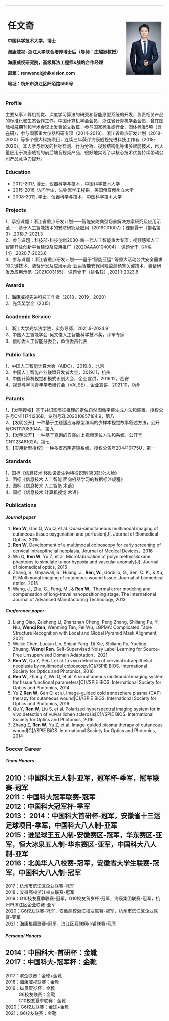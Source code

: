 <table border="0">
  <tr>
    <td width="75%">
      <h1>任文奇</h1>
      <p><b>中国科学技术大学，博士</b></p>
      <p><b>海康威视-浙江大学联合培养博士后（导师：庄越挺教授）</b></p>
      <p><b>海康威视研究院，高级算法工程师&战略合作经理</b></p>
      <p><b>邮箱：renwenqi@hikvision.com</b></p>
      <p><b>地址：杭州市滨江区阡陌路555号</b></p>
    </td>
    <td width="25%">
      <img src="/任文奇-形象照 - small.JPG" width="100%">
    </td>
  </tr>
</table>

### **Profile**    
主要从事计算机视觉、深度学习算法的研究和智能原型系统的开发，负责相关产品的标准化和生态合作工作。中国计算机学会会员，浙江省计算机学会会员，曾在国际权威期刊和学术会议上发表论文数篇，参与国家标准或行业、团体标准5项（含在研），参与国家重大仪器科研专项（2014-2018）、浙江省重点研发计划（2018-2020）等多个重大科技项目，连续三年获评海康威视先进科技工作者（2018-2020）。本人参与研发的目标检测、行为分析、视频结构化等诸多智能技术，已大量应用于海康威视的前后端音视频产品，很好地实现了以核心技术优势持续带动公司产品竞争力提升。   
  
### **Education**    
  + 2012-2017, 博士，仪器科学与技术，中国科学技术大学  
  + 2015-2016, 访问学生，生物医学工程系，美国俄亥俄州立大学  
  + 2008-2012, 学士，仪器科学与技术，中国科学技术大学   

### **Projects**  
1、承担课题：浙江省重点研发计划——智能安防典型场景解决方案研究及应用示范——基于人工智能技术的安防研究及应用（2019C01007）；课题骨干（排名第3）,2018.7-2021.3  
2、参与课题：科技部-科技创新2030-新一代人工智能重大专项：视频感知人工智能开放创新平台建设及应用推广（2020AAA0104004）；课题骨干（排名14）,2020.7-2023.6  
3、参与课题：浙江省重点研发计划——基于“智能亚运” 等重大活动公共安全需求的关键技术、装备研发及应用示范-亚运智能安保风险监测预警关键技术、装备研发及应用示范（2021C03155），课题骨干（排名12）,2021.1-2023.6   

### **Awards**
1、海康威视先进科技工作者（2018，2019，2020）  
2、光华奖学金（2015）  

### **Academic Service**
1、浙江大学光华法学院，实务导师，2021.9-2024.9   
2、中国人工智能学会-吴文俊人工智能科学技术奖，评审专家   
3、信标委人工智能分委会，单位委员代表  

### **Public Talks**
1、中国人工智能计算大会（AIDC），2019.8，北京   
2、中国人工智能产业联盟开发者大会，2019.11，杭州   
3、中国计算机视觉和模式识别大会，企业宣讲，2019.12，西安   
4、视觉与学习青年学者研讨会（VALSE），企业宣讲，2021.10，杭州   

### **Patants**
1、【发明授权】基于共识图表征推理的定位自然图像字幕生成方法和装置，授权公告号CN111741236B，专利号ZL202010857184.9，第八  
2、【发明公开】一种基于主题适应与原型编码的少样本视觉故事叙述方法，公开号CN111708904A，第九  
3、【发明公开】一种基于查询的自底向上视频定位方法和系统，公开号CN112348102A，第七  
5、【实用新型授权】一种多模态阴道镜系统，授权公告号204410775U，第一  

### **Standards**
1、国标《信息技术 移动设备生物特征识别 第3部分:人脸》   
2、团标《信息技术 人工智能 面向机器学习的数据标注规程》   
3、国标《信息技术 人工智能 术语》   
4、国标《信息技术 计算机视觉 术语》   

### **Publications**  
#### *Journal paper*  
1. **Ren W**, Gan Q, Wu Q, et al. Quasi-simultaneous multimodal imaging of cutaneous tissue oxygenation and perfusion[J]. Journal of Biomedical Optics, 2015  
2. **Ren W**, Development of a multimodal colposcopy for early screening of cervical intraepithelial neoplasia, Journal of Medical Devices，2016  
3. Wu Q, **Ren W**, Yu Z, et al. Microfabrication of polydimethylsiloxane phantoms to simulate tumor hypoxia and vascular anomaly[J]. Journal of biomedical optics, 2015  
4. Zhang, S., Gnyawali, S., Huang, J., **Ren, W.**, Gordillo, G., Sen, C. K., & Xu, R. Multimodal imaging of cutaneous wound tissue. Journal of biomedical optics, 2015  
5. Wang, J., Zhu, C., Feng, M., & **Ren W.**. Thermal error modeling and compensation of long-travel nanopositioning stage. The International Journal of Advanced Manufacturing Technology, 2013  
#### *Conference paper*  
1.  Liang Qiao, Zaisheng Li, Zhanzhan Cheng, Peng Zhang, Shiliang Pu, Yi Niu, **Wenqi Ren**, Wenming Tan, Fei Wu, LGPMA: Complicated Table Structure Recognition with Local and Global Pyramid Mask Alignment, 2021   
2.  Weijie Chen, Luojun Lin, Shicai Yang, Di Xie, Shiliang Pu, Yueting Zhuang, **Wenqi Ren**. Self-Supervised Noisy Label Learning for Source-Free Unsupervised Domain Adaptation，2021   
3. **Ren W**, Qu Y, Pei J, et al. In vivo detection of cervical intraepithelial neoplasia by multimodal colposcopy[C]//SPIE BiOS. International Society for Optics and Photonics, 2016  
4. **Ren W**, Zhang Z, Wu Q, et al. A simultaneous multimodal imaging system for tissue functional parameters[C]//SPIE BiOS. International Society for Optics and Photonics, 2014  
5. Yu Z,**Ren W**, Gan Q, et al. Image-guided cold atmosphere plasma (CAP) therapy for cutaneous wound[C]//SPIE BiOS. International Society for Optics and Photonics, 2016  
6. Qu Y, **Ren W**, Liu S, et al. Polarized hyperspectral imaging system for in vivo detection of vulvar lichen sclerosis[C]//SPIE BiOS. International Society for Optics and Photonics, 2016  
7. Zhang Z, **Ren W**, Yu Z, et al. Image-guided plasma therapy of cutaneous wound[C]//SPIE BiOS. International Society for Optics and Photonics, 2014  

### **Soccer Career**
#### *Team Honors*
2010：中国科大五人制-亚军，冠军杯-季军，冠军联赛-冠军        
2011：中国科大冠军联赛-冠军    
2012：中国科大冠军杯-季军    
2013：
2014：中国科大首研杯-冠军，安徽省十三运足球项目-季军，中国科大八人制-亚军   
2015：谁是球王五人制-安徽赛区-冠军，华东赛区-亚军，恒大冰泉五人制-华东赛区-亚军，中国科大八人制-亚军       
2016：北美华人八校赛-冠军，安徽省大学生联赛-冠军，中国科大八人制-冠军   
----------------------------------------------------------------   
2017：杭州市滨江区企业联赛-冠军          
2018：安徽高校浙江校友联赛-冠军    
2019：G10校友夏季联赛-冠军，G10校友贺岁杯-冠军，海康集团联赛-冠军，杭州市滨江区企业联赛-亚军     
2020：G6校友联赛-冠军，安徽高校浙江校友联赛-冠军，杭州市滨江区企业联赛-亚军     
2021：海康集团联赛-冠军，滨江区互联网小镇联赛-冠军       

#### *Personal Honors*   
2014：中国科大-首研杯：金靴  
2017：中国科大-冠军杯：金靴   
----------------------------------------------------------------   
2017：滨企联赛：金球+金靴    
2018：海康威视联赛：金靴  
2019：纵贯贺岁杯：金靴   
&emsp;&emsp;&emsp;G6校友联赛：金靴   
&emsp;&emsp;&emsp;G10校友夏季联赛：金靴    
2020：G6校友联赛：金球+金靴    
2021：G6校友联赛：金靴    
